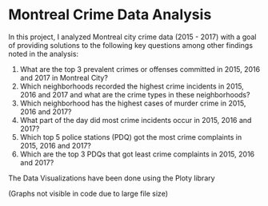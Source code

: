 # Montreal Crime Data Analysis

In this project, I analyzed Montreal city crime data (2015 - 2017) with a goal of providing solutions to the following key questions among other findings noted in the analysis:

1. What are the top 3 prevalent crimes or offenses committed in 2015, 2016 and 2017 in Montreal City?
2. Which neighborhoods recorded the highest crime incidents in 2015, 2016 and 2017 and what are the crime types in these neighborhoods?
3. Which neighborhood has the highest cases of murder crime in 2015, 2016 and 2017?
4. What part of the day did most crime incidents occur in 2015, 2016 and 2017?
5. Which top 5 police stations (PDQ) got the most crime complaints in 2015, 2016 and 2017?
6. Which are the top 3 PDQs that got least crime complaints in 2015, 2016 and 2017?

The Data Visualizations have been done using the Ploty library

(Graphs not visible in code due to large file size)
